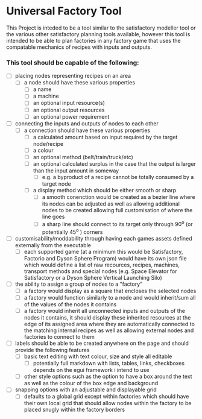 # Universal Factory Tool

This Project is inteded to be a tool similar to the satisfactory modeller tool or the various other satisfactory planning tools available, however this tool is intended to be able to plan factories in any factory game that uses the compatable mechanics of recipes with inputs and outputs.

### This tool should be capable of the following:
- [ ] placing nodes representing recipes on an area
  - [ ] a node should have these various properties
    - [ ] a name
    - [ ] a machine
    - [ ] an optional input resource(s)
    - [ ] an optional output resources
    - [ ] an optional power requirement
- [ ] connecting the inputs and outputs of nodes to each other
  - [ ] a connection should have these various properties
    - [ ] a calculated amount based on input required by the target node/recipe
    - [ ] a colour
    - [ ] an optional method (belt/train/truck/etc)
    - [ ] an optional calculated surplus in the case that the output is larger than the input amount in someway
      - [ ] e.g. a byproduct of a recipe cannot be totally consumed by a target node
    - [ ] a display method which should be either smooth or sharp
      - [ ] a smooth conenction would be created as a bezier line where its nodes can be adjusted as well as allowing additional nodes to be created allowing full customisation of where the line goes
      - [ ] a sharp line should connect to its target only through 90<sup>o</sup> (or potentially 45<sup>o</sup> ) corners
- [ ] customisability/moddability through having each games assets defined externally from the executable
  - [ ] each supported game (at a minimum this would be Satisfactory, Factorio and Dyson Sphere Program) would have its own json file which would define a list of raw recources, recipes, machines, transport methods and special nodes (e.g. Space Elevator for Satisfactory or a Dyson Sphere Vertical Launching Silo)
- [ ] the ability to assign a group of nodes to a "factory"
  - [ ] a factory would display as a square that encloses the selected nodes
  - [ ] a factory would function similarly to a node and would inherit/sum all of the values of the nodes it contains
  - [ ] a factory would inherit all unconnected inputs and outputs of the nodes it contains, it should display these inherited resources at the edge of its assigned area where they are automatically connected to the matching internal recipes as well as allowing external nodes and factories to connect to them
- [ ] labels should be able to be created anywhere on the page and should provide the following features
  - [ ] basic text editing with text colour, size and style all editable
    - [ ] potentially full markdown with lists, tables, links, checkboxes depends on the egui framework i intend to use
  - [ ] other style options such as the option to have a box around the text as well as the colour of the box edge and background
- [ ] snapping options with an adjustable and displayable grid
  - [ ] defaults to a global grid except within factories which should have their own local grid that should allow nodes within the factory to be placed snugly within the factory borders